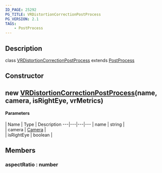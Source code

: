 ```yaml
---
ID_PAGE: 25292
PG_TITLE: VRDistortionCorrectionPostProcess
PG_VERSION: 2.1
TAGS:
    - PostProcess
---
```

## Description

class [VRDistortionCorrectionPostProcess](/classes/2.4/VRDistortionCorrectionPostProcess) extends [PostProcess](/classes/2.4/PostProcess)



## Constructor

## new [VRDistortionCorrectionPostProcess](/classes/2.4/VRDistortionCorrectionPostProcess)(name, camera, isRightEye, vrMetrics)



#### Parameters
 | Name | Type | Description
---|---|---|---
 | name | string |    
 | camera | [Camera](/classes/2.4/Camera) |    
 | isRightEye | boolean |    
## Members

### aspectRatio : number



